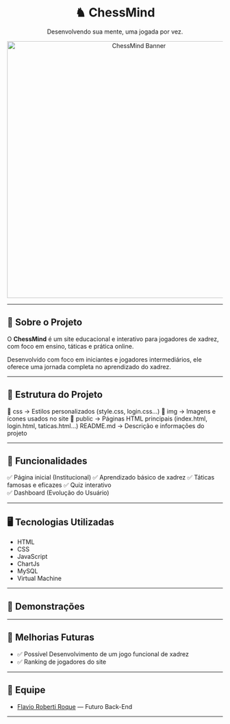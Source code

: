<h1 align="center"> ♞ ChessMind</h1>

<p align="center">Desenvolvendo sua mente, uma jogada por vez.</p>

<div align="center">
  <img src="../ChessMind/img/banner.jpg" alt="ChessMind Banner" width="600">
</div>

---

## 🧠 Sobre o Projeto

O **ChessMind** é um site educacional e interativo para jogadores de xadrez, com foco em ensino, táticas e prática online.

Desenvolvido com foco em iniciantes e jogadores intermediários, ele oferece uma jornada completa no aprendizado do xadrez.

---

## 📂 Estrutura do Projeto
📁 css → Estilos personalizados (style.css, login.css...)
📁 img → Imagens e ícones usados no site
📁 public → Páginas HTML principais (index.html, login.html, taticas.html...)
README.md → Descrição e informações do projeto

---

## 🚀 Funcionalidades

✅ Página inicial (Institucional)
✅ Aprendizado básico de xadrez 
✅ Táticas famosas e eficazes
✅ Quiz interativo  
✅ Dashboard (Evolução do Usuário)

---

## 🖥️ Tecnologias Utilizadas

- HTML
- CSS
- JavaScript
- ChartJs
- MySQL
- Virtual Machine

---

## 📸 Demonstrações

---

## 📌 Melhorias Futuras

- ✅ Possível Desenvolvimento de um jogo funcional de xadrez
- ✅ Ranking de jogadores do site

---

## 👥 Equipe

- [Flavio Roberti Roque](https://github.com/flavioroberti) — Futuro Back-End

---
